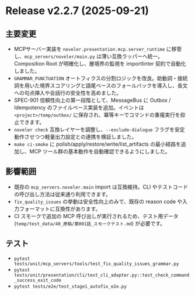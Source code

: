 # Release v2.2.7 (2025-09-21)

## 主要変更
- MCPサーバー実装を `noveler.presentation.mcp.server_runtime` に移管し、`mcp_servers/noveler/main.py` は薄い互換ラッパーへ統一。Composition Root が明確化し、層境界の監視を importlinter 契約で自動化しました。
- `GRAMMAR_PUNCTUATION` オートフィクスの分割ロジックを改良。助動詞・接続詞を用いた境界スコアリングと語尾ベースのフォールバックを導入し、長文への句点挿入や会話行の安全性を高めました。
- SPEC-901 信頼性向上の第一段階として、MessageBus に Outbox / Idempotency のファイルベース実装を追加。イベントは `<project>/temp/outbox/` に保存され、冪等キーでコマンドの重複実行を抑止できます。
- `noveler check` 互換レイヤーを調整し、`--exclude-dialogue` フラグを安定動作させつつ軽量出力設定との連携を検証しました。
- `make ci-smoke` に polish/apply/restore/write/list_artifacts の最小経路を追加し、MCP ツール群の基本動作を自動確認できるようにしました。

## 影響範囲
- 既存の `mcp_servers.noveler.main` import は互換維持。CLI やテストコードの呼び出し方法は従来通り利用できます。
- `fix_quality_issues` の挙動は安全性向上のみで、既存の reason code や入力フォーマットに互換性があります。
- CI スモークで追加の MCP 呼び出しが実行されるため、テスト用データ (`temp/test_data/40_原稿/第001話_スモークテスト.md`) が必要です。

## テスト
- `pytest tests/unit/mcp_servers/tools/test_fix_quality_issues_grammar.py`
- `pytest tests/unit/presentation/cli/test_cli_adapter.py::test_check_command_success_exit_code`
- `pytest tests/e2e/test_stage1_autofix_e2e.py`

